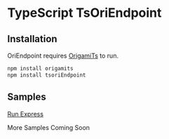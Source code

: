 # TypeScript TsOriEndpoint

## Installation
OriEndpoint requires [OrigamiTs](https://www.npmjs.com/package/origamits)  to run.
```sh
npm install origamits
npm install tsoriEndpoint
```

## Samples
[Run Express](https://github.com/origamiicore/ts-modules/tree/main/tsoriendpoint/sample)

More Samples Coming Soon